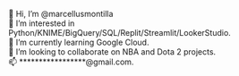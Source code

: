 👋 Hi, I’m @marcellusmontilla  
👀 I’m interested in Python/KNIME/BigQuery/SQL/Replit/Streamlit/LookerStudio.  
🌱 I’m currently learning Google Cloud.  
💞️ I’m looking to collaborate on NBA and Dota 2 projects.  
📫 *****************@gmail.com.

<!---
marcellusmontilla/marcellusmontilla is a ✨ special ✨ repository because its `README.md` (this file) appears on your GitHub profile.
You can click the Preview link to take a look at your changes.
--->
